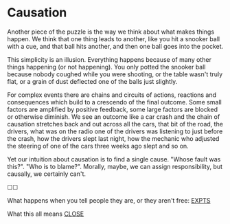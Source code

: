 # Causation

Another piece of the puzzle is the way we think about what makes things happen. We think that one thing leads to another, like you hit a snooker ball with a cue, and that ball hits another, and then one ball goes into the pocket.

This simplicity is an illusion. Everything happens because of many other things happening (or not happening). You only potted the snooker ball because nobody coughed while you were shooting, or the table wasn't truly flat, or a grain of dust deflected one of the balls just slightly. 

For complex events there are chains and circuits of actions, reactions and consequences which build to a crescendo of the final outcome. Some small factors are amplified by positive feedback, some large factors are blocked or otherwise diminish. We see an outcome like a car crash and the chain of causation stretches back and out across all the cars, that bit of the road, the drivers, what was on the radio one of the drivers was listening to just before the crash, how the drivers slept last night, how the mechanic who adjusted the steering of one of the cars three weeks ago slept and so on.

Yet our intuition about causation is to find a single cause. "Whose fault was this?". "Who is to blame?". Morally, maybe, we can assign responsibility, but causally, we certainly can't.


&#9744;&#9744;

What happens when you tell people they are, or they aren't free: [EXPTS](https://twitter.com/intent/tweet?text=@ChoiceEngine%20EXPTS)

What this all means [CLOSE](https://twitter.com/intent/tweet?text=@ChoiceEngine%20CLOSE)

